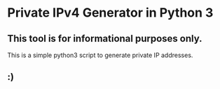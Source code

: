 # Private IPv4 Generator in Python 3
**This tool is for informational purposes only.**
-
This is a simple python3 script to generate private IP addresses.

:)
-
